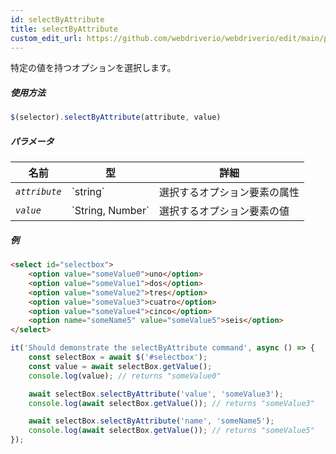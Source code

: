```yaml
---
id: selectByAttribute
title: selectByAttribute
custom_edit_url: https://github.com/webdriverio/webdriverio/edit/main/packages/webdriverio/src/commands/element/selectByAttribute.ts
---
```


特定の値を持つオプションを選択します。

##### 使用方法

```js
$(selector).selectByAttribute(attribute, value)
```

##### パラメータ

<table>
  <thead>
    <tr>
      <th>名前</th><th>型</th><th>詳細</th>
    </tr>
  </thead>
  <tbody>
    <tr>
      <td><code><var>attribute</var></code></td>
      <td>`string`</td>
      <td>選択するオプション要素の属性</td>
    </tr>
    <tr>
      <td><code><var>value</var></code></td>
      <td>`String, Number`</td>
      <td>選択するオプション要素の値</td>
    </tr>
  </tbody>
</table>

##### 例

```html title="example.html"
<select id="selectbox">
    <option value="someValue0">uno</option>
    <option value="someValue1">dos</option>
    <option value="someValue2">tres</option>
    <option value="someValue3">cuatro</option>
    <option value="someValue4">cinco</option>
    <option name="someName5" value="someValue5">seis</option>
</select>
```

```js title="selectByAttribute.js"
it('Should demonstrate the selectByAttribute command', async () => {
    const selectBox = await $('#selectbox');
    const value = await selectBox.getValue();
    console.log(value); // returns "someValue0"

    await selectBox.selectByAttribute('value', 'someValue3');
    console.log(await selectBox.getValue()); // returns "someValue3"

    await selectBox.selectByAttribute('name', 'someName5');
    console.log(await selectBox.getValue()); // returns "someValue5"
});
```
